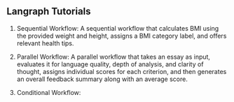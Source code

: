 ## Langraph Tutorials

1. Sequential Workflow: 
A sequential workflow that calculates BMI using the provided weight and height, assigns a BMI category label, and offers relevant health tips.


2. Parallel Workflow: 
A parallel workflow that takes an essay as input, evaluates it for language quality, depth of analysis, and clarity of thought, assigns individual scores for each criterion, and then generates an overall feedback summary along with an average score.

3. Conditional Workflow:
